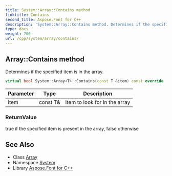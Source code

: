 ```yaml
---
title: System::Array::Contains method
linktitle: Contains
second_title: Aspose.Font for C++
description: 'System::Array::Contains method. Determines if the specified item is in the array in C++.'
type: docs
weight: 700
url: /cpp/system/array/contains/
---
```

## Array::Contains method


Determines if the specified item is in the array.

```cpp
virtual bool System::Array<T>::Contains(const T &item) const override
```


| Parameter | Type | Description |
| --- | --- | --- |
| item | const T\& | Item to look for in the array |

### ReturnValue

true if the specified item is present in the array, false otherwise

## See Also

* Class [Array](../)
* Namespace [System](../../)
* Library [Aspose.Font for C++](../../../)
